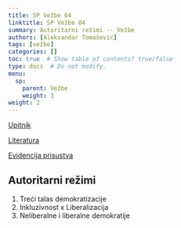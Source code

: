 ```yaml
---
title: SP Vežbe 04
linktitle: SP Vežbe 04
summary: Autoritarni režimi -- Vežbe
authors: [Aleksandar Tomašević]
tags: [vežbe]
categories: []
toc: true  # Show table of contents? true/false
type: docs  # Do not modify.
menu:
  sp:
    parent: Vežbe
    weight: 3
weight: 2
---
```


[Upitnik](https://forms.gle/TzanaL2LHz3J5oCb8)

[Literatura](https://s.atomasevic.com/files/sp-kp-aut.pdf)


[Evidencija prisustva](https://forms.gle/NxuQZ3rgHe58Hc2w7)



## Autoritarni režimi

1. Treći talas demokratizacije
2. Inkluzivnost x Liberalizacija
3. Neliberalne i liberalne demokratije
   
